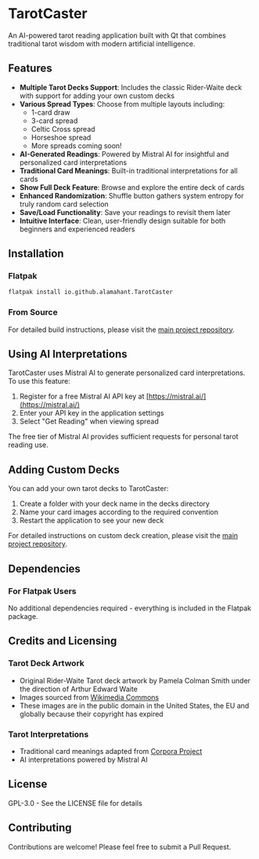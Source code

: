# TarotCaster

An AI-powered tarot reading application built with Qt that combines traditional tarot wisdom with modern artificial intelligence.

## Features

- **Multiple Tarot Decks Support**: Includes the classic Rider-Waite deck with support for adding your own custom decks
- **Various Spread Types**: Choose from multiple layouts including:
  - 1-card draw
  - 3-card spread
  - Celtic Cross spread
  - Horseshoe spread
  - More spreads coming soon!
- **AI-Generated Readings**: Powered by Mistral AI for insightful and personalized card interpretations
- **Traditional Card Meanings**: Built-in traditional interpretations for all cards
- **Show Full Deck Feature**: Browse and explore the entire deck of cards
- **Enhanced Randomization**: Shuffle button gathers system entropy for truly random card selection
- **Save/Load Functionality**: Save your readings to revisit them later
- **Intuitive Interface**: Clean, user-friendly design suitable for both beginners and experienced readers

## Installation

### Flatpak

```bash
flatpak install io.github.alamahant.TarotCaster
```

### From Source

For detailed build instructions, please visit the [main project repository](https://github.com/alamahant/TarotCaster).

## Using AI Interpretations

TarotCaster uses Mistral AI to generate personalized card interpretations. To use this feature:

1. Register for a free Mistral AI API key at [https://mistral.ai/](https://mistral.ai/)
2. Enter your API key in the application settings
3. Select "Get Reading" when viewing spread

The free tier of Mistral AI provides sufficient requests for personal tarot reading use.

## Adding Custom Decks

You can add your own tarot decks to TarotCaster:

1. Create a folder with your deck name in the decks directory
2. Name your card images according to the required convention
3. Restart the application to see your new deck

For detailed instructions on custom deck creation, please visit the [main project repository](https://github.com/alamahant/TarotCaster).

## Dependencies

### For Flatpak Users
No additional dependencies required - everything is included in the Flatpak package.

## Credits and Licensing

### Tarot Deck Artwork
- Original Rider-Waite Tarot deck artwork by Pamela Colman Smith under the direction of Arthur Edward Waite
- Images sourced from [Wikimedia Commons](https://commons.wikimedia.org/wiki/Category:Rider-Waite_tarot_deck)
- These images are in the public domain in the United States, the EU and globally because their copyright has expired

### Tarot Interpretations
- Traditional card meanings adapted from [Corpora Project](https://github.com/dariusk/corpora/blob/master/data/divination/tarot_interpretations.json)
- AI interpretations powered by Mistral AI

## License
GPL-3.0 - See the LICENSE file for details

## Contributing
Contributions are welcome! Please feel free to submit a Pull Request.
